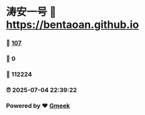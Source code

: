 # 涛安一号 :link: https://bentaoan.github.io 
### :page_facing_up: [107](https://bentaoan.github.io/tag.html) 
### :speech_balloon: 0 
### :hibiscus: 112224 
### :alarm_clock: 2025-07-04 22:39:22 
### Powered by :heart: [Gmeek](https://github.com/Meekdai/Gmeek)
